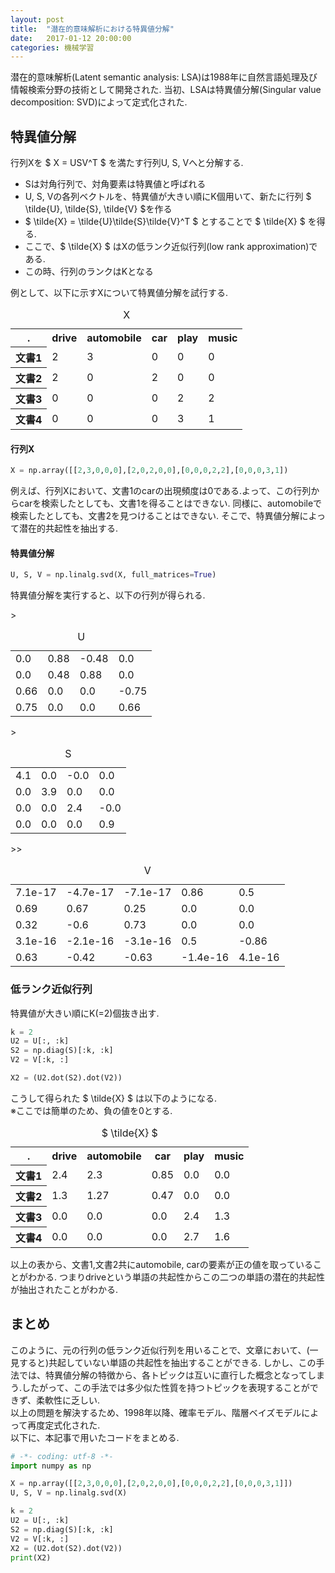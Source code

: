 ```yaml
---
layout: post
title:  "潜在的意味解析における特異値分解"
date:   2017-01-12 20:00:00
categories: 機械学習
---
```


潜在的意味解析(Latent semantic analysis: LSA)は1988年に自然言語処理及び情報検索分野の技術として開発された.
当初、LSAは特異値分解(Singular value decomposition: SVD)によって定式化された.

## 特異値分解

行列Xを $ X = USV^T $ を満たす行列U, S, Vへと分解する.

* Sは対角行列で、対角要素は特異値と呼ばれる
* U, S, Vの各列ベクトルを、特異値が大きい順にK個用いて、新たに行列 $ \tilde{U}, \tilde{S}, \tilde{V} $を作る
* $ \tilde{X} = \tilde{U}\tilde{S}\tilde{V}^T $ とすることで $ \tilde{X} $ を得る.
* ここで、$ \tilde{X} $ はXの低ランク近似行列(low rank approximation)である.
* この時、行列のランクはKとなる  
  
  
例として、以下に示すXについて特異値分解を試行する.

<table>
<caption>X</caption>
<tr><th>.</th><th>drive</th><th>automobile</th><th>car</th><th>play</th><th>music</th></tr>
<tr><th>文書1</th><td>2</td><td>3</td><td>0</td><td>0</td><td>0</td></tr>
<tr><th>文書2</th><td>2</td><td>0</td><td>2</td><td>0</td><td>0</td></tr>
<tr><th>文書3</th><td>0</td><td>0</td><td>0</td><td>2</td><td>2</td></tr>
<tr><th>文書4</th><td>0</td><td>0</td><td>0</td><td>3</td><td>1</td></tr>
</table>

#### 行列X

``` python
X = np.array([[2,3,0,0,0],[2,0,2,0,0],[0,0,0,2,2],[0,0,0,3,1])
```

例えば、行列Xにおいて、文書1のcarの出現頻度は0である.よって、この行列からcarを検索したとしても、文書1を得ることはできない.
同様に、automobileで検索したとしても、文書2を見つけることはできない.
そこで、特異値分解によって潜在的共起性を抽出する.

#### 特異値分解

``` python
U, S, V = np.linalg.svd(X, full_matrices=True)
```

特異値分解を実行すると、以下の行列が得られる.  

<table>
<caption>U</caption>
<tr><td>0.0</td><td>0.88</td><td>-0.48</td><td>0.0</td></tr>
<tr><td>0.0</td><td>0.48</td><td>0.88</td><td>0.0</td></tr>
<tr><td>0.66</td><td>0.0</td><td>0.0</td><td>-0.75</td></tr>
<tr>><td>0.75</td><td>0.0</td><td>0.0</td><td>0.66</td></tr>
</table>

<table>
<caption>S</caption>
<tr><td>4.1</td><td>0.0</td><td>-0.0</td><td>0.0</td></tr>
<tr><td>0.0</td><td>3.9</td><td>0.0</td><td>0.0</td></tr>
<tr><td>0.0</td><td>0.0</td><td>2.4</td><td>-0.0</td></tr>
<tr>><td>0.0</td><td>0.0</td><td>0.0</td><td>0.9</td></tr>
</table>

<table>
<caption>V</caption>
<tr><td>7.1e-17</td><td>-4.7e-17</td><td>-7.1e-17</td><td>0.86</td><td>0.5</td></tr>
<tr><td>0.69</td><td>0.67</td><td>0.25</td><td>0.0</td><td>0.0</td></tr>
<tr><td>0.32</td><td>-0.6</td><td>0.73</td><td>0.0</td><td>0.0</td></tr>
<tr>><td>3.1e-16</td><td>-2.1e-16</td><td>-3.1e-16</td><td>0.5</td><td>-0.86</td></tr>
<tr>><td>0.63</td><td>-0.42</td><td>-0.63</td><td>-1.4e-16</td><td>4.1e-16</td></tr>
</table>

### 低ランク近似行列
特異値が大きい順にK(=2)個抜き出す.

```python
k = 2
U2 = U[:, :k]
S2 = np.diag(S)[:k, :k]
V2 = V[:k, :]

X2 = (U2.dot(S2).dot(V2))
```

こうして得られた $ \tilde{X} $ は以下のようになる.  
※ここでは簡単のため、負の値を0とする.
<table>
<caption> $ \tilde{X} $ </caption>
<tr><th>.</th><th>drive</th><th>automobile</th><th>car</th><th>play</th><th>music</th></tr>
<tr><th>文書1</th><td>2.4</td><td>2.3</td><td>0.85</td><td>0.0</td><td>0.0</td></tr>
<tr><th>文書2</th><td>1.3</td><td>1.27</td><td>0.47</td><td>0.0</td><td>0.0</td></tr>
<tr><th>文書3</th><td>0.0</td><td>0.0</td><td>0.0</td><td>2.4</td><td>1.3</td></tr>
<tr><th>文書4</th><td>0.0</td><td>0.0</td><td>0.0</td><td>2.7</td><td>1.6</td></tr>
</table>

以上の表から、文書1,文書2共にautomobile,
carの要素が正の値を取っていることがわかる.
つまりdriveという単語の共起性からこの二つの単語の潜在的共起性が抽出されたことがわかる.  

## まとめ
このように、元の行列の低ランク近似行列を用いることで、文章において、(一見すると)共起していない単語の共起性を抽出することができる.
しかし、この手法では、特異値分解の特徴から、各トピックは互いに直行した概念となってしまう.したがって、この手法では多少似た性質を持つトピックを表現することができず、柔軟性に乏しい.  
以上の問題を解決するため、1998年以降、確率モデル、階層ベイズモデルによって再度定式化された.  
以下に、本記事で用いたコードをまとめる.

``` python
# -*- coding: utf-8 -*-
import numpy as np

X = np.array([[2,3,0,0,0],[2,0,2,0,0],[0,0,0,2,2],[0,0,0,3,1]])
U, S, V = np.linalg.svd(X)

k = 2
U2 = U[:, :k]
S2 = np.diag(S)[:k, :k]
V2 = V[:k, :]
X2 = (U2.dot(S2).dot(V2))
print(X2)
```
